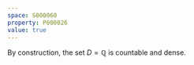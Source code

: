 ```yaml
---
space: S000060
property: P000026
value: true
---
```


By construction, the set $D=\mathbb Q$ is countable and dense.
